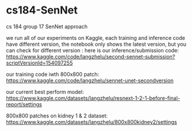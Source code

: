 # cs184-SenNet
cs 184 group 17 SenNet approach

we run all of our experiments on Kaggle, each training and inference code have different version, the notebook only shows the latest version, but you can check for different version : 
here is our inference/submission code: 
https://www.kaggle.com/code/langzhelu/second-sennet-submission?scriptVersionId=154097255

our training code iwth 800x800 patch:
https://www.kaggle.com/code/langzhelu/sennet-unet-secondversion

our current best perform model:
https://www.kaggle.com/datasets/langzhelu/resnext-1-2-1-before-final-report/settings

800x800 patches on kidney 1 & 2 dataset: 
https://www.kaggle.com/datasets/langzhelu/800x800kidney2/settings

